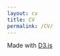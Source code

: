 ```yaml
---
layout: cv
title: CV
permalink: /CV/
---
```


<div id="chart"></div>
<div id="info-container"></div>
<div id="made-with">Made with <a href="http://d3js.org/" target="_blank">D3.js</a></div>
  <script src="/js/google-analytics.js" charset="utf-8"></script>
  <script src="//ajax.googleapis.com/ajax/libs/jquery/1.10.1/jquery.min.js"></script>
  <script src="//d3js.org/d3.v3.min.js" charset="utf-8"></script>
  <script src="/js/faridCV.js" charset="utf-8"></script>

  <link rel="stylesheet" href="css/style.css">